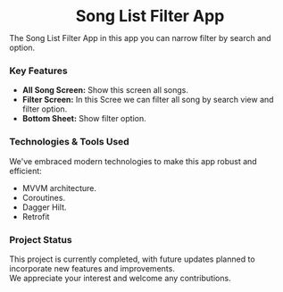 <div align="center">  
 <h1 style="display: inline-block; margin: 0; vertical-align: middle;">Song List Filter App</h1>  
</div>  

The Song List Filter App in this app you can narrow filter by search and option.

### Key Features
  - **All Song Screen:** Show this screen all songs.
  - **Filter Screen:** In this Scree we can filter all song by search view and filter option. 
  - **Bottom Sheet:** Show filter option.

### Technologies & Tools Used

We've embraced modern technologies to make this app robust and efficient:

- MVVM architecture.
- Coroutines.
- Dagger Hilt.
- Retrofit

### Project Status

This project is currently completed, with future updates planned to incorporate new features and improvements.\
We appreciate your interest and welcome any contributions.
